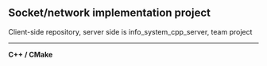 Socket/network implementation project
---

Client-side repository, server side is info_system_cpp_server, team project

---
**C++ / CMake**
